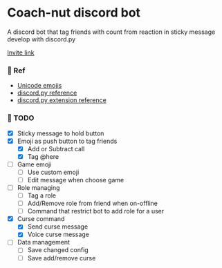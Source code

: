 # Coach-nut discord bot
A discord bot that tag friends with count from reaction in sticky message develop with discord.py

[Invite link](https://discord.com/api/oauth2/authorize?client_id=805073270713745438&permissions=3352640&scope=bot)

### :scroll: Ref
- [Unicode emojis](]https://unicode.org/emoji/charts-12.0/full-emoji-list.html#1f53c)
- [discord.py reference](https://discordpy.readthedocs.io/en/stable/api.html)
- [discord.py extension reference](https://discordpy.readthedocs.io/en/latest/ext/commands/api.html)

### :pencil: TODO
- [x] Sticky message to hold button
- [x] Emoji as push button to tag friends
    - [x] Add or Subtract call
    - [x] Tag @here
- [ ] Game emoji
    - [ ] Use custom emoji
    - [ ] Edit message when choose game
- [ ] Role managing
    - [ ] Tag a role
    - [ ] Add/Remove role from friend when on-offline
    - [ ] Command that restrict bot to add role for a user
- [x] Curse command
    - [x] Send curse message 
    - [x] Voice curse message
- [ ] Data management
    - [ ] Save changed config
    - [ ] Save add/remove curse